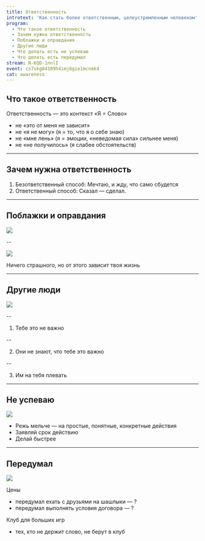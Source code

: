 ```yaml
---
title: Ответственность
introtext: 'Как стать более ответственным, целеустремленным человеком'
program:
  - Что такое ответственность
  - Зачем нужна ответственность
  - Поблажки и оправдания
  - Другие люди
  - Что делать есть не успеваю
  - Что делать есть передумал
stream: N-KQD-1nnlI
event: cs7skg84109h4imj6gie1mcnmk4
cat: awareness
---
```


## Что такое ответственность

Ответственность — это контекст «Я = Слово»

- не «это от меня не зависит»
- не «я не могу» (я = то, что я о себе знаю)
- не «мне лень» (я = эмоции, «неведомая сила» сильнее меня)
- не «не получилось» (я слабее обстоятельств)

---

## Зачем нужна ответственность

1. Безответственный способ: Мечтаю, и жду, что само сбудется
2. Ответственный способ: Сказал — сделал.

---

## Поблажки и оправдания

![](https://pp.vk.me/c626929/v626929697/b9af/Yr0OHKN2eVU.jpg)

--

![](https://s-media-cache-ak0.pinimg.com/736x/9a/f8/c4/9af8c4ea09972daa82473823532bf305.jpg)

Ничего страшного, но от этого зависит твоя жизнь

---

## Другие люди

![](https://pp.vk.me/c626929/v626929697/b9b9/rSwUh79yoWk.jpg)

--

1. Тебе это не важно

--

2. Они не знают, что тебе это важно

--

3. Им на тебя плевать

---

## Не успеваю

![](https://pp.vk.me/c626929/v626929697/b9c3/YGrjnOTn9kg.jpg)

- Режь мельче — на простые, понятные, конкретные действия
- Заявляй срок действию
- Делай быстрее

---

## Передумал

![](https://pp.vk.me/c626929/v626929697/b9cd/ySklwgmn_cM.jpg)

Цены

- передумал ехать с друзьями на шашлыки — ?
- передумал выполнять условия договора — ?

Клуб для больших игр

- тех, кто не держит слово, не берут в клуб
